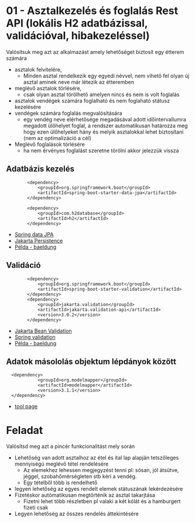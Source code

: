 # 01 - Asztalkezelés és foglalás Rest API (lokális H2 adatbázissal, validációval, hibakezeléssel)

Valósítsuk meg azt az alkalmazást amely lehetőséget biztosít egy étterem számára 
* asztalok felvitelére,
  * Minden asztal rendelkezik egy egyedi névvel, nem vihető fel olyan új asztal aminek neve már létezik az étteremben
* meglévő asztalok törlésére,
  * csak olyan asztal törölhető amelyen nincs és nem is volt foglalás 
* asztalok vendégek számára foglalható és nem foglaható státusz kezelésére
* vendégek számára foglalás megvalósítására
  * egy vendég neve elérhetősége megadásával adott időintervallumra megadott ülőhelyet foglal, a rendszer automatikusan határozza meg hogy ezen ülőhelyeket hány és melyik asztalokkal lehet biztosítani (nem az optimalizáció a cél) 
* Meglévő foglalások törlésére
  * ha nem érvényes foglalást szeretne törölni akkor jelezzük vissza 

## Adatbázis kezelés
```
        <dependency>
            <groupId>org.springframework.boot</groupId>
            <artifactId>spring-boot-starter-data-jpa</artifactId>
        </dependency>

        <dependency>
            <groupId>com.h2database</groupId>
            <artifactId>h2</artifactId>
        </dependency>
```
* [Spring data JPA](https://docs.spring.io/spring-data/jpa/docs/current/reference/html)
* [Jakarta Persistence](https://jakarta.ee/specifications/persistence/3.0/jakarta-persistence-spec-3.0.html)
* [Példa - baeldung](https://www.baeldung.com/the-persistence-layer-with-spring-data-jpa)

  
## Validáció
```
        <dependency>
            <groupId>org.springframework.boot</groupId>
            <artifactId>spring-boot-starter-validation</artifactId>
        </dependency>
        <dependency>
            <groupId>jakarta.validation</groupId>
            <artifactId>jakarta.validation-api</artifactId>
            <version>3.0.2</version>
        </dependency>
```
* [Jakarta Bean Validation](https://jakarta.ee/specifications/bean-validation/3.0/jakarta-bean-validation-spec-3.0.html)
* [Spring validation](https://spring.io/guides/gs/validating-form-input/)
* [Példa - baeldung](https://www.baeldung.com/spring-boot-bean-validation)

## Adatok másololás objektum lépdányok között
```
  <dependency>
            <groupId>org.modelmapper</groupId>
            <artifactId>modelmapper</artifactId>
            <version>3.1.1</version>
  </dependency>
```
* [tool page](https://modelmapper.org/)


# Feladat
Valósítsd meg azt a pincér funkcionalitást mely során
* Lehetőség van adott asztalhoz az étel és ital lap alapján tetszőleges mennyiségú meglévő tétel rendelésére
  * Az elemekhez lehessen megjegyzést tenni pl: sósan, jól átsütve, jéggel, szobahőmérségleten stb kéri a vendég.
  * Egy tételből több is rendelhető
* legyen lehetőség az egyes rendelt elemek státuszának lekérdezésére
* Fizetéskor autómatikusan megtörténik az asztal takarjtása
  * Fizetni lehet több részletben pl valaki a két kólát és a hamburgert fizeti csak
* Legyen lehetőség az összes rendelés áttekintésére
      
